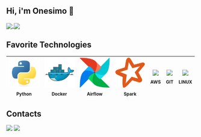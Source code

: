 ## Hi, i'm Onesimo 👋

<a href="https://github.com/anuraghazra/github-readme-stats">
  <img height=160 align="center" src="https://github-readme-stats.vercel.app/api?username=briito&theme=transparent&show_icons=true&card_width=180" />
</a>

<a href="https://github.com/anuraghazra/convoychat">
   <img height=160 align="center" src="https://github-readme-stats.vercel.app/api/top-langs/?username=briito&layout=compact&theme=transparent&card_width=300" />
</a>

## Favorite Technologies

|<img src="https://raw.githubusercontent.com/devicons/devicon/master/icons/python/python-original.svg" style="width: 80px;"><br><sub>Python</sub>|<img src="https://raw.githubusercontent.com/devicons/devicon/master/icons/docker/docker-original.svg" style="width: 80px;"><br><sub>Docker</sub>|<img src="https://raw.githubusercontent.com/devicons/devicon/master/icons/apacheairflow/apacheairflow-original.svg" style="width: 80px;"><br><sub>Airflow</sub>|<img src="https://raw.githubusercontent.com/devicons/devicon/master/icons/apachespark/apachespark-original.svg" style="width: 80px;"><br><sub>Spark</sub>|<img src="https://skillicons.dev/icons?i=aws" style="width: 80px;"><br><sub>AWS</sub>|<img src="https://skillicons.dev/icons?i=git" style="width: 80px;"><br><sub>GIT</sub>|<img src="https://skillicons.dev/icons?i=linux" style="width: 80px;"><br><sub>LINUX</sub>
| :---: | :---: | :---: |  :---: |  :---: |  :---: | :---: |
 
## Contacts

<div>
 <a href = "https://mail.google.com/mail/u/0/#inbox"><img src="https://img.shields.io/badge/-Gmail-%23333?style=for-the-badge&logo=gmail&logoColor='white'&target='_blank'"></a>
  <a href="https://www.linkedin.com/in/onsbrito" target="_blank"><img src="https://img.shields.io/badge/-LinkedIn-%230077B5?style=for-the-badge&logo=linkedin&logoColor="white" target="_blank"></a> 

</div>



